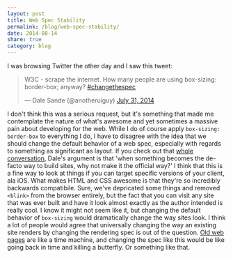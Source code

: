 ```yaml
---
layout: post
title: Web Spec Stability
permalink: /blog/web-spec-stability/
date: 2014-08-14
share: true
category: blog
---
```


I was browsing Twitter the other day and I saw this tweet:

<blockquote class="twitter-tweet" lang="en"><p>W3C - scrape the internet. How many people are using box-sizing: border-box; anyway? &#10;&#10;<a href="https://twitter.com/hashtag/changethespec?src=hash">#changethespec</a></p>&mdash; Dale Sande (@anotheruiguy) <a href="https://twitter.com/anotheruiguy/statuses/494942808206082048">July 31, 2014</a></blockquote>
<script async src="//platform.twitter.com/widgets.js" charset="utf-8"></script>

I don't think this was a serious request, but it's something that made me contemplate the nature of what's awesome and yet sometimes a massive pain about developing for the web. While I do of course apply `box-sizing: border-box` to everything I do, I have to disagree with the idea that we should change the default behavior of a web spec, especially with regards to something as significant as layout. If you check out that [whole conversation](https://twitter.com/anotheruiguy/statuses/494942808206082048), Dale's argument is that 'when something becomes the de-facto way to build sites, why not make it the official way?' I think that this is a fine way to look at things if you can target specific versions of your client, ala iOS. What makes HTML and CSS awesome is that they're so incredibly backwards compatibile. Sure, we've depricated some things and removed `<blink>` from the browser entirely, but the fact that you can visit any site that was ever built and have it look almost exactly as the author intended is really cool. I know it might not seem like it, but changing the default behavior of `box-sizing` would dramatically change the way sites look. I think a lot of people would agree that universally changing the way an existing site renders by changing the rendering spec is out of the question. [Old web pages](http://www2.warnerbros.com/spacejam/movie/jam.htm) are like a time machine, and changing the spec like this would be like going back in time and killing a butterfly. Or something like that.